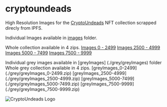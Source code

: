 # cryptoundeads

High Resolution Images for the [CryptoUndeads](https://cryptoundeads.com) NFT collection scrapped direcly from IPFS.

Individual Images available in [images](./images) folder.

Whole collection available in 4 zips.
[Images 0 - 2499](./Images_0-2499.zip)
[Images 2500 - 4999](./Images_2500-4999.zip)
[Images 5000 - 7499](./Images_5000-7499.zip)
[Images 7500 - 9999](./Images_7500-9999.zip)

Individual grey images available in [greyImages] (./grey/greyImages) folder
Whole grey collection available in 4 zips.
[greyImages_0-2499] (./grey/greyImages_0-2499.zip)
[greyImages_2500-4999] (./grey/greyImages_2500-4999.zip)
[greyImages_5000-7499] (./grey/greyImages_5000-7499.zip)
[greyImages_7500-9999] (./grey/greyImages_7500-9999.zip)

![CryptoUndeads Logo](./CryptoUndeads.png "CryptoUndeads Logo")
